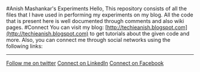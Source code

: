 #Anish Mashankar's Experiments
Hello,
This repository consists of all the files that I have used in performing my experiments on my blog. All the code that is present here is well documented through comments and also wiki pages.
#Connect
You can visit my blog: [http://techieanish.blogspot.com](http://techieanish.blogspot.com) to get tutorials about the given code and more. Also, you can connect me through social networks using the following links:
***

[Follow me on twitter](http://twitter.com/anishblog)
[Connect on LinkedIn](http://in.linkedin.com/in/anishmashankar/)
[Connect on Facebook](http://faceboook.com/anishm21)

